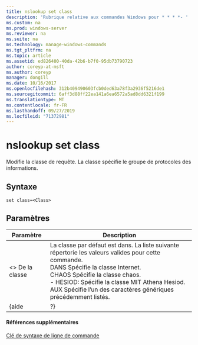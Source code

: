 ```yaml
---
title: nslookup set class
description: 'Rubrique relative aux commandes Windows pour * * * *- '
ms.custom: na
ms.prod: windows-server
ms.reviewer: na
ms.suite: na
ms.technology: manage-windows-commands
ms.tgt_pltfrm: na
ms.topic: article
ms.assetid: ed826400-40da-42b6-b7f0-95db73790723
author: coreyp-at-msft
ms.author: coreyp
manager: dongill
ms.date: 10/16/2017
ms.openlocfilehash: 312b409490603fcb0ded63a78f3a2936f5216de1
ms.sourcegitcommit: 6aff3d88ff22ea141a6ea6572a5ad8dd6321f199
ms.translationtype: MT
ms.contentlocale: fr-FR
ms.lasthandoff: 09/27/2019
ms.locfileid: "71372981"
---
```

# <a name="nslookup-set-class"></a>nslookup set class



Modifie la classe de requête. La classe spécifie le groupe de protocoles des informations.

## <a name="syntax"></a>Syntaxe

```
set class=<Class>
```

## <a name="parameters"></a>Paramètres

| Paramètre |                                                                                                                                    Description                                                                                                                                    |
|-----------|-----------------------------------------------------------------------------------------------------------------------------------------------------------------------------------------------------------------------------------------------------------------------------------|
| \<> De la classe  | La classe par défaut est dans. La liste suivante répertorie les valeurs valides pour cette commande.</br>DANS Spécifie la classe Internet.</br>CHAOS Spécifie la classe chaos.</br>- HESIOD: Spécifie la classe MIT Athena Hesiod.</br>AUX Spécifie l’un des caractères génériques précédemment listés. |
|   {aide   |                                                                                                                                        ?}                                                                                                                                         |

#### <a name="additional-references"></a>Références supplémentaires

[Clé de syntaxe de ligne de commande](command-line-syntax-key.md)